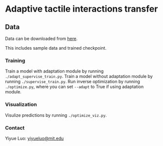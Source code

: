 # Adaptive tactile interactions transfer

## Data

Data can be downloaded from <a href="https://www.dropbox.com/sh/etfs0se726n0m0h/AABI6ENLPZ1Cv5LlAsFfNZRRa?dl=0" target="_blank">here</a>.

This includes sample data and trained checkpoint. 


### Training
Train a model with adaptation module by running ```./adapt_supervise_train.py```.
Train a model without adaptation module by running ```./supervise_train.py```.
Run inverse optimization by running ```./optimize.py```, where you can set ```--adapt``` to True if using adaptation module. 

### Visualization
Visulize predictions by running ```./optimize_viz.py```.


### Contact
Yiyue Luo: yiyueluo@mit.edu

